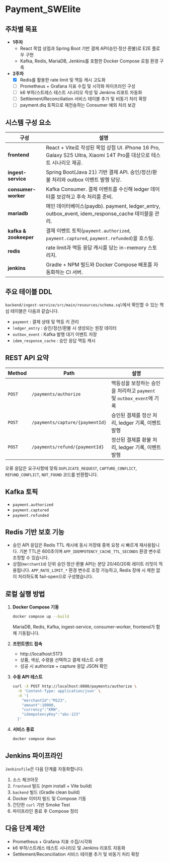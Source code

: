 # Payment_SWElite

## 주차별 목표

- **1주차**
  - React 목업 상점과 Spring Boot 기반 결제 API(승인·정산·환불)로 E2E 플로우 구현
  - Kafka, Redis, MariaDB, Jenkins를 포함한 Docker Compose 로컬 환경 구축
- **2주차**
  - [x] Redis를 활용한 rate limit 및 멱등 캐시 고도화
  - [ ] Prometheus + Grafana 지표 수집 및 시각화 파이프라인 구성
  - [ ] k6 부하/스트레스 테스트 시나리오 작성 및 Jenkins 리포트 자동화
  - [ ] Settlement/Reconciliation 서비스 테이블 추가 및 비동기 처리 확장
  - [ ] payment.dlq 토픽으로 재전송하는 Consumer 예외 처리 보강

## 시스템 구성 요소

| 구성 | 설명 |
| --- | --- |
| **frontend** | React + Vite로 작성된 목업 상점 UI. iPhone 16 Pro, Galaxy S25 Ultra, Xiaomi 14T Pro를 대상으로 테스트 시나리오 제공. |
| **ingest-service** | Spring Boot(Java 21) 기반 결제 API. 승인/정산/환불 처리와 outbox 이벤트 발행 담당. |
| **consumer-worker** | Kafka Consumer. 결제 이벤트를 수신해 ledger 데이터를 보강하고 후속 처리를 준비. |
| **mariadb** | 메인 데이터베이스(paydb). payment, ledger_entry, outbox_event, idem_response_cache 테이블을 관리. |
| **kafka & zookeeper** | 결제 이벤트 토픽(`payment.authorized`, `payment.captured`, `payment.refunded`)을 호스팅. |
| **redis** | rate limit과 멱등 응답 캐시를 담는 in-memory 스토리지. |
| **jenkins** | Gradle + NPM 빌드와 Docker Compose 배포를 자동화하는 CI 서버. |

## 주요 테이블 DDL

`backend/ingest-service/src/main/resources/schema.sql`에서 확인할 수 있는 핵심 테이블은 다음과 같습니다.

- `payment` : 결제 상태 및 멱등 키 관리
- `ledger_entry` : 승인/정산/환불 시 생성되는 원장 데이터
- `outbox_event` : Kafka 발행 대기 이벤트 저장
- `idem_response_cache` : 승인 응답 멱등 캐시

## REST API 요약

| Method | Path | 설명 |
| --- | --- | --- |
| `POST` | `/payments/authorize` | 멱등성을 보장하는 승인을 처리하고 `payment` 및 `outbox_event`에 기록 |
| `POST` | `/payments/capture/{paymentId}` | 승인된 결제를 정산 처리, ledger 기록, 이벤트 발행 |
| `POST` | `/payments/refund/{paymentId}` | 정산된 결제를 환불 처리, ledger 기록, 이벤트 발행 |

오류 응답은 요구사항에 맞춰 `DUPLICATE_REQUEST`, `CAPTURE_CONFLICT`, `REFUND_CONFLICT`, `NOT_FOUND` 코드를 반환합니다.

## Kafka 토픽

- `payment.authorized`
- `payment.captured`
- `payment.refunded`

## Redis 기반 보호 기능

- 승인 API 응답은 Redis TTL 캐시에 동시 저장돼 중복 요청 시 빠르게 재사용됩니다. 기본 TTL은 600초이며 `APP_IDEMPOTENCY_CACHE_TTL_SECONDS` 환경 변수로 조정할 수 있습니다.
- 상점(`merchantId`) 단위 승인·정산·환불 API는 분당 20/40/20회 레이트 리밋이 적용됩니다. `APP_RATE_LIMIT_*` 환경 변수로 조정 가능하고, Redis 장애 시 제한 없이 처리하도록 fail-open으로 구성했습니다.

## 로컬 실행 방법

1. **Docker Compose 기동**
   ```bash
   docker compose up --build
   ```
   MariaDB, Redis, Kafka, ingest-service, consumer-worker, frontend가 함께 기동됩니다.

2. **프런트엔드 접속**
   - http://localhost:5173
   - 상품, 색상, 수량을 선택하고 결제 테스트 수행
   - 성공 시 authorize + capture 응답 JSON 확인

3. **수동 API 테스트**
   ```bash
   curl -X POST http://localhost:8080/payments/authorize \
     -H 'Content-Type: application/json' \
     -d '{
       "merchantId":"M123",
       "amount":10000,
       "currency":"KRW",
       "idempotencyKey":"abc-123"
     }'
   ```

4. **서비스 종료**
   ```bash
   docker compose down
   ```

## Jenkins 파이프라인

`Jenkinsfile`은 다음 단계를 자동화합니다.

1. 소스 체크아웃
2. `frontend` 빌드 (npm install + Vite build)
3. `backend` 빌드 (Gradle clean build)
4. Docker 이미지 빌드 및 Compose 기동
5. 간단한 `curl` 기반 Smoke Test
6. 파이프라인 종료 후 Compose 정리

## 다음 단계 제안

- Prometheus + Grafana 지표 수집/시각화
- k6 부하/스트레스 테스트 시나리오 및 Jenkins 리포트 자동화
- Settlement/Reconciliation 서비스 테이블 추가 및 비동기 처리 확장
